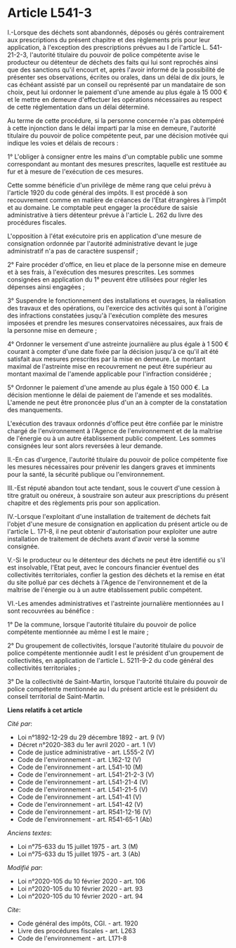 # Article L541-3

I.-Lorsque des déchets sont abandonnés, déposés ou gérés contrairement aux prescriptions du présent chapitre et des
règlements pris pour leur application, à l'exception des prescriptions prévues au I de l'article L. 541-21-2-3, l'autorité
titulaire du pouvoir de police compétente avise le producteur ou détenteur de déchets des faits qui lui sont reprochés ainsi
que des sanctions qu'il encourt et, après l'avoir informé de la possibilité de présenter ses observations, écrites ou orales,
dans un délai de dix jours, le cas échéant assisté par un conseil ou représenté par un mandataire de son choix, peut lui
ordonner le paiement d'une amende au plus égale à 15 000 € et le mettre en demeure d'effectuer les opérations nécessaires au
respect de cette réglementation dans un délai déterminé.

Au terme de cette procédure, si la personne concernée n'a pas obtempéré à cette injonction dans le délai imparti par la mise
en demeure, l'autorité titulaire du pouvoir de police compétente peut, par une décision motivée qui indique les voies et
délais de recours :

1° L'obliger à consigner entre les mains d'un comptable public une somme correspondant au montant des mesures prescrites,
laquelle est restituée au fur et à mesure de l'exécution de ces mesures.

Cette somme bénéficie d'un privilège de même rang que celui prévu à l'article 1920 du code général des impôts. Il est procédé
à son recouvrement comme en matière de créances de l'Etat étrangères à l'impôt et au domaine. Le comptable peut engager la
procédure  de saisie administrative à tiers détenteur prévue à l'article L. 262 du livre des procédures fiscales.

L'opposition à l'état exécutoire pris en application d'une mesure de consignation ordonnée par l'autorité administrative
devant le juge administratif n'a pas de caractère suspensif ;

2° Faire procéder d'office, en lieu et place de la personne mise en demeure et à ses frais, à l'exécution des mesures
prescrites. Les sommes consignées en application du 1° peuvent être utilisées pour régler les dépenses ainsi engagées ;

3° Suspendre le fonctionnement des installations et ouvrages, la réalisation des travaux et des opérations, ou l'exercice des
activités qui sont à l'origine des infractions constatées jusqu'à l'exécution complète des mesures imposées et prendre les
mesures conservatoires nécessaires, aux frais de la personne mise en demeure ;

4° Ordonner le versement d'une astreinte journalière au plus égale à 1 500 € courant à compter d'une date fixée par la
décision jusqu'à ce qu'il ait été satisfait aux mesures prescrites par la mise en demeure. Le montant maximal de l'astreinte
mise en recouvrement ne peut être supérieur au montant maximal de l'amende applicable pour l'infraction considérée ;

5° Ordonner le paiement d'une amende au plus égale à 150 000 €. La décision mentionne le délai de paiement de l'amende et ses
modalités. L'amende ne peut être prononcée plus d'un an à compter de la constatation des manquements.

L'exécution des travaux ordonnés d'office peut être confiée par le ministre chargé de l'environnement à l'Agence de
l'environnement et de la maîtrise de l'énergie ou à un autre établissement public compétent. Les sommes consignées leur sont
alors reversées à leur demande.

II.-En cas d'urgence, l'autorité titulaire du pouvoir de police compétente fixe les mesures nécessaires pour prévenir les
dangers graves et imminents pour la santé, la sécurité publique ou l'environnement.

III.-Est réputé abandon tout acte tendant, sous le couvert d'une cession à titre gratuit ou onéreux, à soustraire son auteur
aux prescriptions du présent chapitre et des règlements pris pour son application.

IV.-Lorsque l'exploitant d'une installation de traitement de déchets fait l'objet d'une mesure de consignation en application
du présent article ou de l'article L. 171-8, il ne peut obtenir d'autorisation pour exploiter une autre installation de
traitement de déchets avant d'avoir versé la somme consignée.

V.-Si le producteur ou le détenteur des déchets ne peut être identifié ou s'il est insolvable, l'Etat peut, avec le concours
financier éventuel des collectivités territoriales, confier la gestion des déchets et la remise en état du site pollué par
ces déchets à l'Agence de l'environnement et de la maîtrise de l'énergie ou à un autre établissement public compétent.

VI.-Les amendes administratives et l'astreinte journalière mentionnées au I sont recouvrées au bénéfice :

1° De la commune, lorsque l'autorité titulaire du pouvoir de police compétente mentionnée au même I est le maire ;

2° Du groupement de collectivités, lorsque l'autorité titulaire du pouvoir de police compétente mentionnée audit I est le
président d'un groupement de collectivités, en application de l'article L. 5211-9-2 du code général des collectivités
territoriales ;

3° De la collectivité de Saint-Martin, lorsque l'autorité titulaire du pouvoir de police compétente mentionnée au I du
présent article est le président du conseil territorial de Saint-Martin.

**Liens relatifs à cet article**

_Cité par_:

  - Loi n°1892-12-29 du 29 décembre 1892 - art. 9 (V)
  - Décret n°2020-383 du 1er avril 2020 - art. 1 (V)
  - Code de justice administrative - art. L555-2 (V)
  - Code de l'environnement - art. L162-12 (V)
  - Code de l'environnement - art. L541-10 (M)
  - Code de l'environnement - art. L541-21-2-3 (V)
  - Code de l'environnement - art. L541-21-4 (V)
  - Code de l'environnement - art. L541-21-5 (V)
  - Code de l'environnement - art. L541-41 (V)
  - Code de l'environnement - art. L541-42 (V)
  - Code de l'environnement - art. R541-12-16 (V)
  - Code de l'environnement - art. R541-65-1 (Ab)

_Anciens textes_:

  - Loi n°75-633 du 15 juillet 1975 - art. 3 (M)
  - Loi n°75-633 du 15 juillet 1975 - art. 3 (Ab)

_Modifié par_:

  - Loi n°2020-105 du 10 février 2020 - art. 106
  - Loi n°2020-105 du 10 février 2020 - art. 93
  - Loi n°2020-105 du 10 février 2020 - art. 94

_Cite_:

  - Code général des impôts, CGI. - art. 1920
  - Livre des procédures fiscales - art. L263
  - Code de l'environnement - art. L171-8
